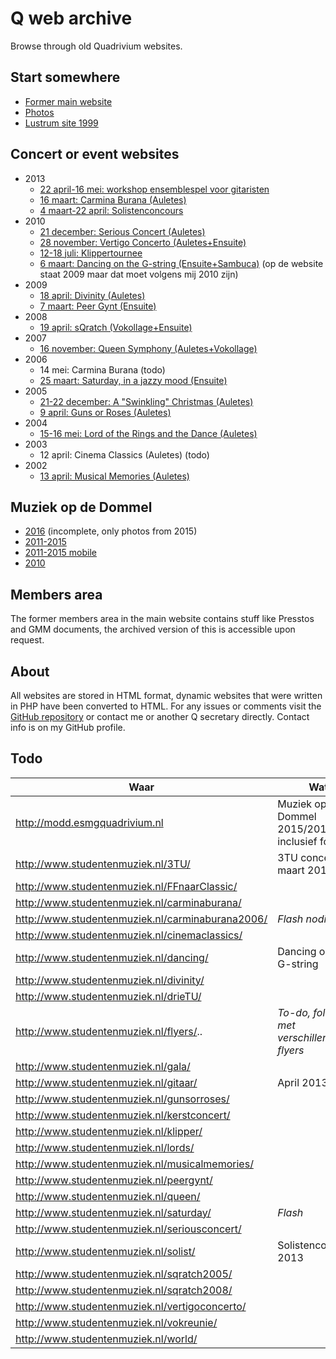 # Q web archive

Browse through old Quadrivium websites.

## Start somewhere

* [Former main website](./www.esmgquadrivium.nl/index.html)
* [Photos](./www.esmgquadrivium.nl/activiteiten/fotos/album/index.html)
* [Lustrum site 1999](./www.esmgquadrivium.nl/lubo/index.html)

## Concert or event websites

* 2013
    * [22 april-16 mei: workshop ensemblespel voor gitaristen](./www.studentenmuziek.nl/gitaar/index.html)
    * [16 maart: Carmina Burana (Auletes)](./www.studentenmuziek.nl/carminaburana.html)
    * [4 maart-22 april: Solistenconcours](./www.studentenmuziek.nl/solist.html)
* 2010
    * [21 december: Serious Concert (Auletes)](./www.studentenmuziek.nl/seriousconcert/index.html)
    * [28 november: Vertigo Concerto (Auletes+Ensuite)](./www.studentenmuziek.nl/vertigoconcerto/index.html)
    * [12-18 juli: Klippertournee](./www.studentenmuziek.nl/klippertournee.html)
    * [6 maart: Dancing on the G-string (Ensuite+Sambuca)](./www.studentenmuziek.nl/dancing/index.html) (op de website staat 2009 maar dat moet volgens mij 2010 zijn)
* 2009
    * [18 april: Divinity (Auletes)](./www.studentenmuziek.nl/divinity.html)
    * [7 maart: Peer Gynt (Ensuite)](./www.studentenmuziek.nl/peergynt/index.php.html)
* 2008
    * [19 april: sQratch (Vokollage+Ensuite)](./www.studentenmuziek.nl/sqratch2008.html)
* 2007
    * [16 november: Queen Symphony (Auletes+Vokollage)](./www.studentenmuziek.nl/queen/index.html)
* 2006
    * 14 mei: Carmina Burana (todo)
    * [25 maart: Saturday, in a jazzy mood (Ensuite)](./www.studentenmuziek.nl/saturday.html)
* 2005
    * [21-22 december: A "Swinkling" Christmas (Auletes)](./www.studentenmuziek.nl/kerstconcert.html)
    * [9 april: Guns or Roses (Auletes)](./www.studentenmuziek.nl/gunsorroses.html)
* 2004
    * [15-16 mei: Lord of the Rings and the Dance (Auletes)](./www.studentenmuziek.nl/lords.html)
* 2003
    * 12 april: Cinema Classics (Auletes) (todo)
* 2002
    * [13 april: Musical Memories (Auletes)](./www.studentenmuziek.nl/musicalmemories.html)


## Muziek op de Dommel

* [2016](./modd2016/index.html) (incomplete, only photos from 2015)
* [2011-2015](./modd2010-2015/index.html)
* [2011-2015 mobile](./modd2010-2015/m.html)
* [2010](./modd2010-2015/2010/index.html)

## Members area

The former members area in the main website contains stuff like Presstos and GMM documents,
the archived version of this is accessible upon request.

## About

All websites are stored in HTML format, dynamic websites that were written in PHP have been converted to HTML.
For any issues or comments visit the [GitHub repository](https://github.com/mhvis/q-wayback/tree/gh-pages)
or contact me or another Q secretary directly. Contact info is on my GitHub profile.

## Todo


| Waar | Wat |
| ---- | --- |
| http://modd.esmgquadrivium.nl | Muziek op de Dommel 2015/2016 inclusief foto's |
| http://www.studentenmuziek.nl/3TU/ | 3TU concert 1 maart 2012 |
| http://www.studentenmuziek.nl/FFnaarClassic/ |
| http://www.studentenmuziek.nl/carminaburana/ |
| http://www.studentenmuziek.nl/carminaburana2006/ | *Flash nodig* |
| http://www.studentenmuziek.nl/cinemaclassics/ |
| http://www.studentenmuziek.nl/dancing/ | Dancing on the G-string |
| http://www.studentenmuziek.nl/divinity/ |
| http://www.studentenmuziek.nl/drieTU/ |
| http://www.studentenmuziek.nl/flyers/.. | *To-do, folder met verschillende flyers* |
| http://www.studentenmuziek.nl/gala/ |
| http://www.studentenmuziek.nl/gitaar/ | April 2013 |
| http://www.studentenmuziek.nl/gunsorroses/ |
| http://www.studentenmuziek.nl/kerstconcert/ |
| http://www.studentenmuziek.nl/klipper/ |
| http://www.studentenmuziek.nl/lords/ |
| http://www.studentenmuziek.nl/musicalmemories/ |
| http://www.studentenmuziek.nl/peergynt/ |
| http://www.studentenmuziek.nl/queen/ |
| http://www.studentenmuziek.nl/saturday/ | *Flash* |
| http://www.studentenmuziek.nl/seriousconcert/ |
| http://www.studentenmuziek.nl/solist/ | Solistenconcours 2013 |
| http://www.studentenmuziek.nl/sqratch2005/ |
| http://www.studentenmuziek.nl/sqratch2008/ |
| http://www.studentenmuziek.nl/vertigoconcerto/ |
| http://www.studentenmuziek.nl/vokreunie/ |
| http://www.studentenmuziek.nl/world/ |
